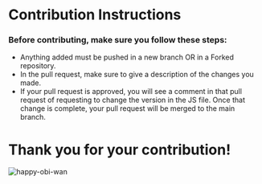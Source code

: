 # Contribution Instructions



### Before contributing, make sure you follow these steps:

- Anything added must be pushed in a new branch OR in a Forked repository.
- In the pull request, make sure to give a description of the changes you made.
- If your pull request is approved, you will see a comment in that pull request of requesting to change the version in the JS file. Once that change is complete, your pull request will be merged to the main branch.
<!-- Rules about rebase, merge, and squash. See https://help.github.com/articles/about-merging-pull-requests/ -->



# Thank you for your contribution!

![happy-obi-wan](https://github.com/FrancisTR/Rhythm-Swipe/assets/123771828/feab4bd3-fc9f-4502-9fc4-598a4820d91c)
